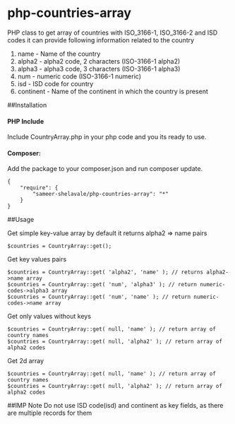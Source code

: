 php-countries-array
===================

PHP class to get array of countries with ISO_3166-1, ISO_3166-2 and ISD codes
it can provide following information related to  the country

1. name - Name of the country
2. alpha2 - alpha2 code, 2 characters (ISO-3166-1 alpha2)
3. alpha3 - alpha3 code, 3 characters (ISO-3166-1 alpha3)
4. num - numeric code (ISO-3166-1 numeric)
5. isd - ISD code for country
6. continent - Name of the continent in which the country is present

##Installation
#### PHP Include
Include CountryArray.php in your php code and you its ready to use.
#### Composer:
Add the package to your composer.json and run composer update.

```
{
    "require": {
        "sameer-shelavale/php-countries-array": "*"
    }
}
```

##Usage

Get simple key-value array by default it returns alpha2 => name pairs

```
$countries = CountryArray::get();
```

Get key values pairs

```
$countries = CountryArray::get( 'alpha2', 'name' ); // returns alpha2->name array
$countries = CountryArray::get( 'num', 'alpha3' ); // return numeric-codes->alpha3 array
$countries = CountryArray::get( 'num', 'name' ); // return numeric-codes->name array
```

Get only values without keys
```
$countries = CountryArray::get( null, 'name' ); // return array of country names
$countries = CountryArray::get( null, 'alpha2' ); // return array of alpha2 codes
```

Get 2d array
```
$countries = CountryArray::get( null, 'name' ); // return array of country names
$countries = CountryArray::get( null, 'alpha2' ); // return array of alpha2 codes
```


##IMP Note
Do not use ISD code(isd) and continent as key fields, as there are multiple records for them
